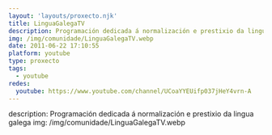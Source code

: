 ```yaml
---
layout: 'layouts/proxecto.njk'
title: LinguaGalegaTV
description: Programación dedicada á normalización e prestixio da lingua galega
img: /img/comunidade/LinguaGalegaTV.webp
date: 2011-06-22 17:10:55
platform: youtube
type: proxecto
tags:
  - youtube
redes:
  youtube: https://www.youtube.com/channel/UCoaYYEUifp037jHeY4vrn-A
---
```

description: Programación dedicada á normalización e prestixio da lingua galega
img: /img/comunidade/LinguaGalegaTV.webp
